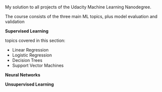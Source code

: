 My solution to all projects of the Udacity Machine Learning Nanodegree.

The course consists of the three main ML topics, plus model evaluation and validation

**Supervised Learning**

topics covered in this section:
  * Linear Regression
  * Logistic Regression
  * Decision Trees
  * Support Vector Machines

**Neural Networks**


**Unsupervised Learning**
